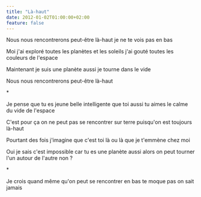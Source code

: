 ```yaml
---
title: "Là-haut"
date: 2012-01-02T01:00:00+02:00
feature: false
---
```


Nous nous rencontrerons peut-être là-haut
je ne te vois pas en bas

Moi j'ai exploré toutes les planètes et les soleils
j'ai gouté toutes les couleurs de l'espace

Maintenant je suis une planète aussi
je tourne dans le vide

Nous nous rencontrerons peut-être là-haut

\*

Je pense que tu es jeune belle intelligente
que toi aussi tu aimes le calme du vide de l'espace

C'est pour ça on ne peut pas se rencontrer sur terre
puisqu'on est toujours là-haut

Pourtant des fois j'imagine que c'est toi là ou là
que je t'emmène chez moi

Oui je sais c'est impossible car tu es une planète aussi
alors on peut tourner l'un autour de l'autre non ?

\*

Je crois quand même qu'on peut se rencontrer en bas
te moque pas on sait jamais
